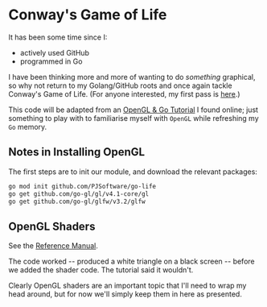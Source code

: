 # Conway's Game of Life

It has been some time since I:

- actively used GitHub
- programmed in Go

I have been thinking more and more of wanting to do _something_ graphical, so why not return to my Golang/GitHub roots and once again tackle Conway's Game of Life. (For anyone interested, my first pass is [here](https://github.com/PJSoftware/game-of-life).)

This code will be adapted from an [OpenGL & Go Tutorial](https://kylewbanks.com/blog/tutorial-opengl-with-golang-part-1-hello-opengl) I found online; just something to play with to familiarise myself with `OpenGL` while refreshing my `Go` memory.

## Notes in Installing OpenGL

The first steps are to init our module, and download the relevant packages:

```sh
go mod init github.com/PJSoftware/go-life
go get github.com/go-gl/gl/v4.1-core/gl
go get github.com/go-gl/glfw/v3.2/glfw
```

## OpenGL Shaders

See the [Reference Manual](https://www.khronos.org/registry/OpenGL/specs/gl/GLSLangSpec.3.30.pdf).

The code worked -- produced a white triangle on a black screen -- before we added the shader code. The tutorial said it wouldn't.

Clearly OpenGL shaders are an important topic that I'll need to wrap my head around, but for now we'll simply keep them in here as presented.
